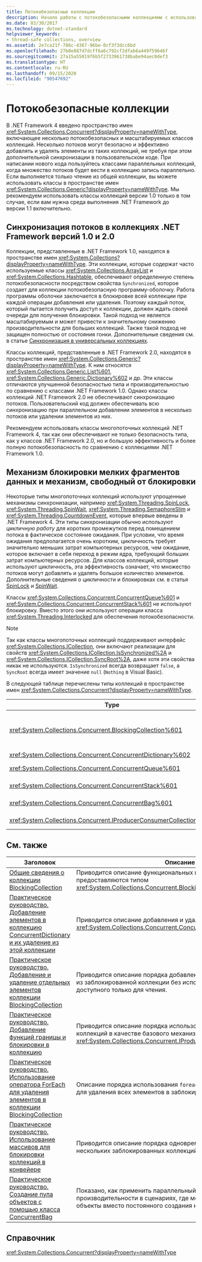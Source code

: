 ```yaml
---
title: Потокобезопасные коллекции
description: Начало работы с потокобезопасными коллекциями с использованием пространства имен System.Collections.Concurrent в .NET, включая потокобезопасные и масштабируемые классы коллекций.
ms.date: 03/30/2017
ms.technology: dotnet-standard
helpviewer_keywords:
- thread-safe collections, overview
ms.assetid: 2e7ca21f-786c-4367-96be-0cf3f3dcc6bd
ms.openlocfilehash: 27b0e887d7dcff6a6c792cf2dfab6a449f59646f
ms.sourcegitcommit: 27a15a55019f6b5f2733961738babe94aec0def3
ms.translationtype: HT
ms.contentlocale: ru-RU
ms.lasthandoff: 09/15/2020
ms.locfileid: "90547692"
---
```

# <a name="thread-safe-collections"></a>Потокобезопасные коллекции
В .NET Framework 4 введено пространство имен <xref:System.Collections.Concurrent?displayProperty=nameWithType>, включающее несколько потокобезопасных и масштабируемых классов коллекций. Несколько потоков могут безопасно и эффективно добавлять и удалять элементы из таких коллекций, не требуя при этом дополнительной синхронизации в пользовательском коде. При написании нового кода пользуйтесь классами параллельных коллекций, когда множество потоков будет вести в коллекцию запись параллельно. Если выполняется только чтение из общей коллекции, вы можете использовать классы в пространстве имен <xref:System.Collections.Generic?displayProperty=nameWithType>. Мы рекомендуем использовать классы коллекций версии 1.0 только в том случае, если вам нужна среда выполнения .NET Framework до версии 1.1 включительно.  
  
## <a name="thread-synchronization-in-the-net-framework-10-and-20-collections"></a>Синхронизация потоков в коллекциях .NET Framework версий 1.0 и 2.0  
 Коллекции, представленные в .NET Framework 1.0, находятся в пространстве имен <xref:System.Collections?displayProperty=nameWithType>. Эти коллекции, которые содержат часто используемые классы <xref:System.Collections.ArrayList> и <xref:System.Collections.Hashtable>, обеспечивают определенную степень потокобезопасности посредством свойства `Synchronized`, которое создает для коллекции потокобезопасную программу-оболочку. Работа программы оболочки заключается в блокировке всей коллекции при каждой операции добавления или удаления. Поэтому каждый поток, который пытается получить доступ к коллекции, должен ждать своей очереди для получения блокировки. Такой подход не является масштабируемым и может привести к значительному снижению производительности для больших коллекций. Также такой подход не защищен полностью от состояния гонки. Дополнительные сведения см. в статье [Синхронизация в универсальных коллекциях](/archive/blogs/bclteam/synchronization-in-generic-collections-brian-grunkemeyer).  
  
 Классы коллекций, представленные в .NET Framework 2.0, находятся в пространстве имен <xref:System.Collections.Generic?displayProperty=nameWithType>. К ним относятся <xref:System.Collections.Generic.List%601>, <xref:System.Collections.Generic.Dictionary%602> и др. Эти классы отличаются улучшенной безопасностью типа и производительностью по сравнению с классами .NET Framework 1.0. Однако классы коллекций .NET Framework 2.0 не обеспечивают синхронизацию потоков. Пользовательский код должен обеспечивать всю синхронизацию при параллельном добавлении элементов в несколько потоков или удалении элементов из них.  
  
 Рекомендуем использовать классы многопоточных коллекций .NET Framework 4, так как они обеспечивают не только безопасность типа, как у классов .NET Framework 2.0, но и большую эффективность и более полную потокобезопасность по сравнению с коллекциями .NET Framework 1.0.  
  
## <a name="fine-grained-locking-and-lock-free-mechanisms"></a>Механизм блокировки мелких фрагментов данных и механизм, свободный от блокировки  
 Некоторые типы многопоточных коллекций используют упрощенные механизмы синхронизации, например <xref:System.Threading.SpinLock>, <xref:System.Threading.SpinWait>, <xref:System.Threading.SemaphoreSlim> и <xref:System.Threading.CountdownEvent>, которые впервые введены в .NET Framework 4. Эти типы синхронизации обычно используют *цикличную работу* для коротких промежутков перед помещением потока в фактическое состояние ожидания. При условии, что время ожидания предполагается очень коротким, цикличность требует значительно меньших затрат компьютерных ресурсов, чем ожидание, которое включает в себя переход в режим ядра, требующий больших затрат компьютерных ресурсов. Для классов коллекций, которые используют цикличность, эта эффективность означает, что множество потоков могут добавлять и удалять большое количество элементов. Дополнительные сведения о цикличности и блокировках см. в статья [SpinLock](../../threading/spinlock.md) и [SpinWait](../../threading/spinwait.md).  
  
 Классы <xref:System.Collections.Concurrent.ConcurrentQueue%601> и <xref:System.Collections.Concurrent.ConcurrentStack%601> не используют блокировку. Вместо этого они используют операции класса <xref:System.Threading.Interlocked> для обеспечения потокобезопасности.  
  
> [!NOTE]
> Так как классы многопоточных коллекций поддерживают интерфейс <xref:System.Collections.ICollection>, они включают реализации для свойств <xref:System.Collections.ICollection.IsSynchronized%2A> и <xref:System.Collections.ICollection.SyncRoot%2A>, даже хотя эти свойства никак не используются. `IsSynchronized` всегда возвращает `false`, а `SyncRoot` всегда имеет значение `null` (`Nothing` в Visual Basic).  
  
 В следующей таблице перечислены типы коллекций в пространстве имен <xref:System.Collections.Concurrent?displayProperty=nameWithType>.  
  
|Type|Описание|  
|----------|-----------------|  
|<xref:System.Collections.Concurrent.BlockingCollection%601>|Предоставляет возможности блокировки и ограничения для всех типов, реализующих интерфейс <xref:System.Collections.Concurrent.IProducerConsumerCollection%601>. Дополнительные сведения см. в разделе [Общие сведения о коллекции BlockingCollection](blockingcollection-overview.md).|  
|<xref:System.Collections.Concurrent.ConcurrentDictionary%602>|Потокобезопасная реализация словаря пар "ключ-значение".|  
|<xref:System.Collections.Concurrent.ConcurrentQueue%601>|Потокобезопасная реализация очереди с типом "первым поступил — первым обслужен" (FIFO).|  
|<xref:System.Collections.Concurrent.ConcurrentStack%601>|Потокобезопасная реализация стека с типом "последним поступил — первым обслужен" (LIFO).|  
|<xref:System.Collections.Concurrent.ConcurrentBag%601>|Потокобезопасная реализация неупорядоченной коллекции элементов.|  
|<xref:System.Collections.Concurrent.IProducerConsumerCollection%601>|Это интерфейс, тип которого должен быть реализован для использования в классе `BlockingCollection`.|  
  
## <a name="related-topics"></a>См. также  
  
|Заголовок|Описание|  
|-----------|-----------------|  
|[Общие сведения о коллекции BlockingCollection](blockingcollection-overview.md)|Приводится описание функциональных возможностей, которые предоставляются типом <xref:System.Collections.Concurrent.BlockingCollection%601>.|  
|[Практическое руководство. Добавление элементов в коллекцию ConcurrentDictionary и их удаление из этой коллекции](how-to-add-and-remove-items.md)|Приводится описание добавления и удаления элементов в классе <xref:System.Collections.Concurrent.ConcurrentDictionary%602>|  
|[Практическое руководство. Добавление и удаление отдельных элементов коллекции BlockingCollection](how-to-add-and-take-items.md)|Приводится описание порядка добавления и получения элементов из заблокированной коллекции без использования перечислителя, доступного только для чтения.|  
|[Практическое руководство. Добавление функций границы и блокировки в коллекцию](how-to-add-bounding-and-blocking.md)|Приводится описание порядка использования всех классов коллекций в качестве базового механизма хранения для коллекции <xref:System.Collections.Concurrent.IProducerConsumerCollection%601>.|  
|[Практическое руководство. Использование оператора ForEach для удаления элементов в коллекции BlockingCollection](how-to-use-foreach-to-remove.md)|Описание порядка использования `foreach` (`For Each` в Visual Basic) для удаления всех элементов в заблокированной коллекции.|  
|[Практическое руководство. Использование массивов для блокировки коллекций в конвейере](how-to-use-arrays-of-blockingcollections.md)|Приводится описание порядка одновременного использования нескольких заблокированных коллекций для реализации конвейера.|  
|[Практическое руководство. Создание пула объектов с помощью класса ConcurrentBag](how-to-create-an-object-pool.md)|Показано, как применить параллельный контейнер для повышения производительности в сценариях, где можно повторно использовать объекты вместо постоянного создания новых.|  
  
## <a name="reference"></a>Справочник  
 <xref:System.Collections.Concurrent?displayProperty=nameWithType>
